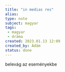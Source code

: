 ```yaml
---
title: "in medias res"
alias: 
type: note
subject: magyar
tags:
 - magyar
 - dráma
created: 2023.01.13 12:09
created_by: Ádám
status: done 
---
```

belevág az eseményekbe